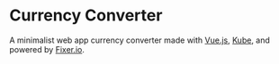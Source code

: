 # Currency Converter
A minimalist web app currency converter made with [Vue.js](https://vuejs.org), [Kube](https://imperavi.com/kube/), and powered by [Fixer.io](http://fixer.io).